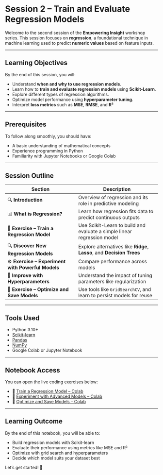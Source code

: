 # Session 2 – Train and Evaluate Regression Models

Welcome to the second session of the **Empowering Insight** workshop series. This session focuses on **regression**, a foundational technique in machine learning used to predict **numeric values** based on feature inputs.

---

## Learning Objectives

By the end of this session, you will:

- Understand **when and why to use regression models**.
- Learn how to **train and evaluate regression models** using **Scikit-Learn**.
- Explore different types of regression algorithms.
- Optimize model performance using **hyperparameter tuning**.
- Interpret **loss metrics** such as **MSE**, **RMSE**, and **R²**

---

## Prerequisites

To follow along smoothly, you should have:

- A basic understanding of mathematical concepts
- Experience programming in Python
- Familiarity with Jupyter Notebooks or Google Colab

---

## Session Outline

| Section | Description |
|---------|-------------|
| 🔍 **Introduction** | Overview of regression and its role in predictive modeling |
| 📊 **What is Regression?** | Learn how regression fits data to predict continuous outputs |
| 🧪 **Exercise – Train a Regression Model** | Use Scikit-Learn to build and evaluate a simple linear regression model |
| 🔍 **Discover New Regression Models** | Explore alternatives like **Ridge**, **Lasso**, and **Decision Trees** |
| ⚙️ **Exercise – Experiment with Powerful Models** | Compare performance across models |
| 🔧 **Improve with Hyperparameters** | Understand the impact of tuning parameters like regularization |
| 💾 **Exercise – Optimize and Save Models** | Use tools like `GridSearchCV`, and learn to persist models for reuse |

---

## Tools Used

- Python 3.10+
- [Scikit-learn](https://scikit-learn.org/)
- [Pandas](https://pandas.pydata.org/)
- [NumPy](https://numpy.org/)
- Google Colab or Jupyter Notebook

---

## Notebook Access

You can open the live coding exercises below:

- 🔗 [Train a Regression Model – Colab](https://colab.research.google.com/drive/1bcL4XD7iY7VGdFlzvi2YIjukA5RQ6S4Z)
- 🔗 [Experiment with Advanced Models – Colab](https://colab.research.google.com/drive/YOUR_NOTEBOOK_ID)
- 🔗 [Optimize and Save Models – Colab](https://colab.research.google.com/drive/YOUR_NOTEBOOK_ID)

---

## Learning Outcome

By the end of this notebook, you will be able to:

- Build regression models with Scikit-learn
- Evaluate their performance using metrics like MSE and R²
- Optimize with grid search and hyperparameters
- Decide which model suits your dataset best

Let’s get started! 🚀
